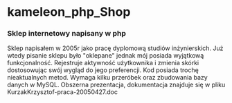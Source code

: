 # kameleon_php_Shop
<h3>Sklep internetowy napisany w php</h3>
Sklep napisałem w 2005r jako pracę dyplomową studiów inżynierskich.
Już wtedy pisanie sklepu było "oklepane" jednak mój posiada wyjątkową funkcjonalność.
Rejestruje aktywność użytkownika i zmienia skórki dostosowując swój wygląd do jego preferencji.
Kod posiada trochę nieaktualnych metod. Wymaga kilku przeróbek oraz zbudowania bazy danych w MySQL.
Obszerna prezentacja, dokumentacja znajduje się w pliku KurzakKrzysztof-praca-20050427.doc
